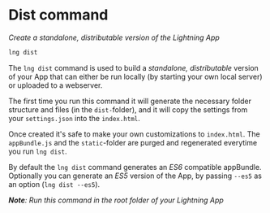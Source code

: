 # Dist command

_Create a standalone, distributable version of the Lightning App_

```bash
lng dist
```

The `lng dist` command is used to build a _standalone, distributable_ version of your App that can either be run
locally (by starting your own local server) or uploaded to a webserver.

The first time you run this command it will generate the necessary folder structure and files (in the `dist-`folder),
and it will copy the settings from your `settings.json` into the `index.html`.

Once created it's safe to make your own customizations to `index.html`. The `appBundle.js` and the `static`-folder are purged
and regenerated everytime you run `lng dist`.

By default the `lng dist` command generates an _ES6_ compatible appBundle. Optionally you can generate an _ES5_ version of the App,
by passing `--es5` as an option (`lng dist --es5`).


_**Note**: Run this command in the root folder of your Lightning App_
